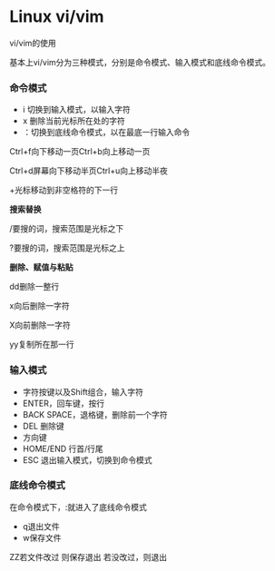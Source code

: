 # Linux vi/vim

vi/vim的使用

基本上vi/vim分为三种模式，分别是命令模式、输入模式和底线命令模式。

### 命令模式

- i 切换到输入模式，以输入字符
- x 删除当前光标所在处的字符
- ：切换到底线命令模式，以在最底一行输入命令

Ctrl+f向下移动一页Ctrl+b向上移动一页

Ctrl+d屏幕向下移动半页Ctrl+u向上移动半夜

+光标移动到非空格符的下一行

**搜索替换**

/要搜的词，搜索范围是光标之下

?要搜的词，搜索范围是光标之上

**删除、赋值与粘贴**

dd删除一整行

x向后删除一字符

X向前删除一字符

yy复制所在那一行

### 输入模式

- 字符按键以及Shift组合，输入字符
- ENTER，回车键，按行
- BACK SPACE，退格键，删除前一个字符
- DEL 删除键
- 方向键
- HOME/END 行首/行尾
- ESC 退出输入模式，切换到命令模式

### 底线命令模式

在命令模式下，:就进入了底线命令模式

- q退出文件
- w保存文件

ZZ若文件改过 则保存退出 若没改过，则退出


